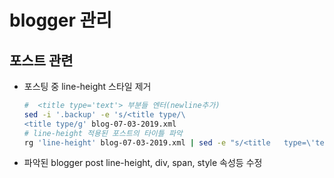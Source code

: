 # blogger 관리

## 포스트 관련

- 포스팅 중 line-height 스타일 제거

  ```bash
  #  <title type='text'> 부분들 엔터(newline추가)
  sed -i '.backup' -e 's/<title type/\
  <title type/g' blog-07-03-2019.xml
  # line-height 적용된 포스트의 타이틀 파악
  rg 'line-height' blog-07-03-2019.xml | sed -e "s/<title   type=\'text\'>//g" -e "s/<\/title>.*//"
  ```

- 파악된 blogger post line-height, div, span, style 속성등 수정
